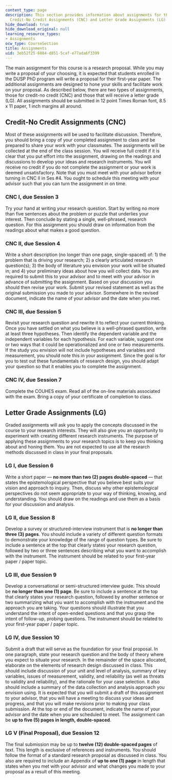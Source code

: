 ```yaml
---
content_type: page
description: This section provides information about assignments for the course, including
  Credit-No Credit Assignments (CNC) and Letter Grade Assignments (LG).
hide_download: true
hide_download_original: null
learning_resource_types:
- Assignments
ocw_type: CourseSection
title: Assignments
uid: 3eb52f25-6084-d851-5caf-e77ada6f3399
---
```


The main assignment for this course is a research proposal. While you may write a proposal of your choosing, it is expected that students enrolled in the DUSP PhD program will write a proposal for their first-year paper. The additional assignments are designed to hone your skills and facilitate work on your proposal. As described below, there are two types of assignments, those for credit-no credit (CNC) and those that will receive a letter grade (LG). All assignments should be submitted in 12 point Times Roman font, 8.5 x 11 paper, 1 inch margins all around.

Credit-No Credit Assignments (CNC)
----------------------------------

Most of these assignments will be used to facilitate discussion. Therefore, you should bring a copy of your completed assignment to class and be prepared to share your work with your classmates. The assignments will be collected at the end of the class session. You will receive full credit if it is clear that you put effort into the assignment, drawing on the readings and discussions to develop your ideas and research instruments. You will receive no credit if you do not complete the assignment or your work is deemed unsatisfactory. Note that you must meet with your advisor before turning in CNC II in Ses #4. You ought to schedule this meeting with your advisor such that you can turn the assignment in on time.

### CNC I, due Session 3

Try your hand at writing your research question. Start by writing no more than five sentences about the problem or puzzle that underlies your interest. Then conclude by stating a single, well-phrased, research question. For this assignment you should draw on information from the readings about what makes a good question.

### CNC II, due Session 4

Write a short description (no longer than one page, single-spaced) of: 1) the problem that is driving your research; 2) a clearly articulated research question(s); 3) the body of literature you envision your work will be situated in; and 4) your preliminary ideas about how you will collect data. You are required to submit this to your advisor and to meet with your advisor in advance of submitting the assignment. Based on your discussion you should then revise your work. Submit your revised statement as well as the original submission you made to your advisor. Somewhere in the revised document, indicate the name of your advisor and the date when you met.

### CNC III, due Session 5

Revisit your research question and rewrite it to reflect your current thinking. Once you have settled on what you believe is a well-phrased question, write at least three hypotheses. Then identify the dependent variable and the independent variables for each hypothesis. For each variable, suggest one or two ways that it could be operationalized and one or two measurements. If the study you envision will not include hypotheses and variables and measurement, you should note this in your assignment. Since the goal is for you to test out these fundamentals of research design, you should adapt your question so that it enables you to complete the assignment.

### CNC IV, due Session 7

Complete the COUHES exam. Read all of the on-line materials associated with the exam. Bring a copy of your certificate of completion to class.

Letter Grade Assignments (LG)
-----------------------------

Graded assignments will ask you to apply the concepts discussed in the course to your research interests. They will also give you an opportunity to experiment with creating different research instruments. The purpose of applying these assignments to your research topics is to keep you thinking about and honing them. You are not expected to use all the research methods discussed in class in your final proposals.

### LG I, due Session 6

Write a short paper — **no more than two (2) pages double-spaced** — that states the epistemological perspective that you believe best suits your vision and approach to inquiry. Then, discuss why other epistemological perspectives do not seem appropriate to your way of thinking, knowing, and understanding. You should draw on the readings and use them as a basis for your discussion and analysis.

### LG II, due Session 8

Develop a survey or structured-interview instrument that is **no longer than three (3) pages**. You should include a variety of different question formats to demonstrate your knowledge of the range of question types. Be sure to include a sentence at the top that clearly states your research question, followed by two or three sentences describing what you want to accomplish with the instrument. The instrument should be related to your first-year paper / paper topic.

### LG III, due Session 9

Develop a conversational or semi-structured interview guide. This should be **no longer than one (1) page**. Be sure to include a sentence at the top that clearly states your research question, followed by another sentence or two summarizing what you want to accomplish with the instrument and the approach you are taking. Your questions should illustrate that you understand the intent of open-ended questions and that you grasp the intent of follow-up, probing questions. The instrument should be related to your first-year paper / paper topic.

### LG IV, due Session 10

Submit a draft that will serve as the foundation for your final proposal. In one paragraph, state your research question and the body of theory where you expect to situate your research. In the remainder of the space allocated, elaborate on the elements of research design discussed in class. This should include discussion of your unit and level of analysis, summary of key variables, issues of measurement, validity, and reliability (as well as threats to validity and reliability), and the rationale for your case selection. It also should include a summary of the data collection and analysis approach you envision using. It is expected that you will submit a draft of this assignment to your advisor, that you will have a meeting to discuss your ideas and progress, and that you will make revisions prior to making your class submission. At the top or end of the document, indicate the name of your advisor and the date when you are scheduled to meet. The assignment can be **up to five (5) pages in length, double-spaced**.

### LG V (Final Proposal), due Session 12

The final submission may be up to **twelve (12) double-spaced pages** of text. This length is exclusive of references and instruments. You should follow the format of a standard research proposal as discussed in class. You also are required to include an Appendix of **up to one (1) page** in length that states when you met with your advisor and what changes you made to your proposal as a result of this meeting.